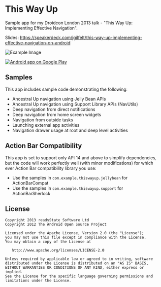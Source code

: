 This Way Up
===========

Sample app for my Droidcon London 2013 talk - "This Way Up: Implementing Effective Navigation".

Slides: https://speakerdeck.com/jgilfelt/this-way-up-implementing-effective-navigation-on-android

![Example Image][1]

<a href="https://play.google.com/store/apps/details?id=com.readystatesoftware.example.thiswayup">
  <img alt="Android app on Google Play"
       src="https://developer.android.com/images/brand/en_app_rgb_wo_60.png" />
</a>

Samples
-------

This app includes sample code demonstrating the following:

- Ancestral Up navigation using Jelly Bean APIs
- Ancestral Up navigation using Support Library APIs (NavUtils)
- Deep navigation from direct notifications
- Deep navigation from home screen widgets
- Navigation from outside tasks
- Launching external app activities
- Navigation drawer usage at root and deep level activities


Action Bar Compatibility
------------------------

This app is set to support only API 14 and above to simplify dependencies, but the code will work perfectly well (with minor modifications) for which ever Action Bar compatibility library you use:

- Use the samples in `com.example.thiswayup.jellybean` for ActionBarCompat
- Use the samples in `com.example.thiswayup.support` for ActionBarSherlock

License
-------

    Copyright 2013 readyState Software Ltd
    Copyright 2012 The Android Open Source Project

    Licensed under the Apache License, Version 2.0 (the "License");
    you may not use this file except in compliance with the License.
    You may obtain a copy of the License at

       http://www.apache.org/licenses/LICENSE-2.0

    Unless required by applicable law or agreed to in writing, software
    distributed under the License is distributed on an "AS IS" BASIS,
    WITHOUT WARRANTIES OR CONDITIONS OF ANY KIND, either express or implied.
    See the License for the specific language governing permissions and
    limitations under the License.




 [1]: https://raw.github.com/jgilfelt/ThisWayUp/master/art/framed.png
